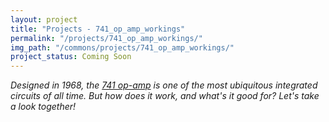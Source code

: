 ```yaml
---
layout: project
title: "Projects - 741_op_amp_workings"
permalink: "/projects/741_op_amp_workings/"
img_path: "/commons/projects/741_op_amp_workings/"
project_status: Coming Soon
---
```


_Designed in 1968, the [741 op-amp][741datasheet] is one of the most ubiquitous_
_integrated circuits of all time. But how does it work, and what's it good for?_
_Let's take a look together!_

[741datasheet]: <https://www.ti.com/product/LM741>
